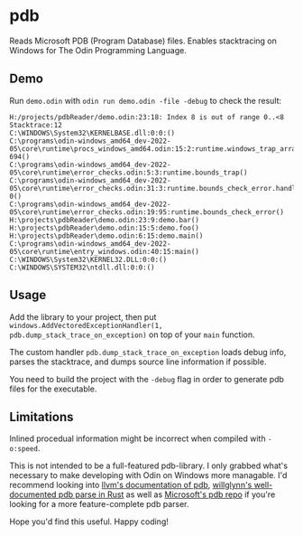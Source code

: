 # pdb
Reads Microsoft PDB (Program Database) files. Enables stacktracing on Windows for The Odin Programming Language.

## Demo

Run `demo.odin` with `odin run demo.odin -file -debug` to check the result:

```log
H:/projects/pdbReader/demo.odin:23:18: Index 8 is out of range 0..<8
Stacktrace:12
C:\WINDOWS\System32\KERNELBASE.dll:0:0:()
C:\programs\odin-windows_amd64_dev-2022-05\core\runtime\procs_windows_amd64.odin:15:2:runtime.windows_trap_array_bounds-694()
C:\programs\odin-windows_amd64_dev-2022-05\core\runtime\error_checks.odin:5:3:runtime.bounds_trap()
C:\programs\odin-windows_amd64_dev-2022-05\core\runtime\error_checks.odin:31:3:runtime.bounds_check_error.handle_error-0()
C:\programs\odin-windows_amd64_dev-2022-05\core\runtime\error_checks.odin:19:95:runtime.bounds_check_error()
H:\projects\pdbReader\demo.odin:23:9:demo.bar()
H:\projects\pdbReader\demo.odin:15:5:demo.foo()
H:\projects\pdbReader\demo.odin:6:15:demo.main()
C:\programs\odin-windows_amd64_dev-2022-05\core\runtime\entry_windows.odin:40:15:main()
C:\WINDOWS\System32\KERNEL32.DLL:0:0:()
C:\WINDOWS\SYSTEM32\ntdll.dll:0:0:()
```
## Usage

Add the library to your project, then put `windows.AddVectoredExceptionHandler(1, pdb.dump_stack_trace_on_exception)` on top of your `main` function.

The custom handler `pdb.dump_stack_trace_on_exception` loads debug info, parses the stacktrace, and dumps source line information if possible.

You need to build the project with the `-debug` flag in order to generate pdb files for the executable.

## Limitations

Inlined procedual information might be incorrect when compiled with `-o:speed`.

This is not intended to be a full-featured pdb-library. I only grabbed what's necessary to make developing with Odin on Windows more managable. I'd recommend looking into [llvm's documentation of pdb](https://llvm.org/docs/PDB/index.html),  [willglynn's well-documented pdb parse in Rust](https://github.com/willglynn/pdb) as well as [Microsoft's pdb repo](https://github.com/Microsoft/microsoft-pdb) if you're looking for a more feature-complete pdb parser.

Hope you'd find this useful. Happy coding!
